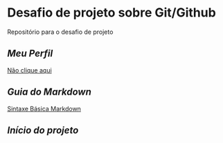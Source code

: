 # Desafio de projeto sobre Git/Github
Repositório para o desafio de projeto

## *Meu Perfil*
[Não clique aqui](https://github.com/LHTCardoso)

## *Guia do Markdown*
[Sintaxe Básica Markdown](https://www.markdownguide.org/basic-syntax/)

## *Início do projeto*


